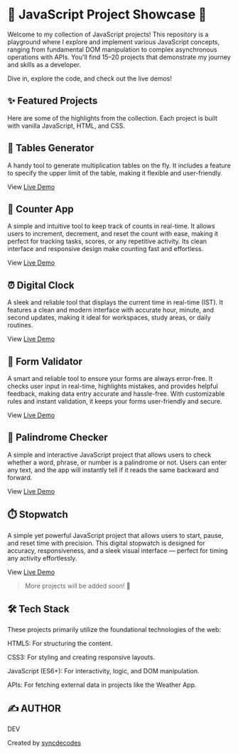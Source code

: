 # 🚀 JavaScript Project Showcase 🚀

Welcome to my collection of JavaScript projects! This repository is a playground where I explore and implement various JavaScript concepts, ranging from fundamental DOM manipulation to complex asynchronous operations with APIs. You'll find 15–20 projects that demonstrate my journey and skills as a developer.

Dive in, explore the code, and check out the live demos!

## ✨ Featured Projects

Here are some of the highlights from the collection. Each project is built with vanilla JavaScript, HTML, and CSS.

## 🔢 Tables Generator

A handy tool to generate multiplication tables on the fly. It includes a feature to specify the upper limit of the table, making it flexible and user-friendly.

View [Live Demo](https://syncdecodes.github.io/JS_PROJECTS/01_TABLES/)

## 🧮 Counter App

A simple and intuitive tool to keep track of counts in real-time. It allows users to increment, decrement, and reset the count with ease, making it perfect for tracking tasks, scores, or any repetitive activity. Its clean interface and responsive design make counting fast and effortless.

View [Live Demo](https://syncdecodes.github.io/JS_PROJECTS/02_COUNTER_APP/)

## ⏰ Digital Clock

A sleek and reliable tool that displays the current time in real-time (IST). It features a clean and modern interface with accurate hour, minute, and second updates, making it ideal for workspaces, study areas, or daily routines.

View [Live Demo](https://syncdecodes.github.io/JS_PROJECTS/03_DIGITAL_CLOCK/)

## 📝 Form Validator

A smart and reliable tool to ensure your forms are always error-free. It checks user input in real-time, highlights mistakes, and provides helpful feedback, making data entry accurate and hassle-free. With customizable rules and instant validation, it keeps your forms user-friendly and secure.

View [Live Demo](https://syncdecodes.github.io/JS_PROJECTS/04_FORM_VALIDATOR/)

## 🔁 Palindrome Checker

A simple and interactive JavaScript project that allows users to check whether a word, phrase, or number is a palindrome or not. Users can enter any text, and the app will instantly tell if it reads the same backward and forward.

View [Live Demo](https://syncdecodes.github.io/JS_PROJECTS/05_PALINDROME_CHECKER/)

## ⏱️ Stopwatch

A simple yet powerful JavaScript project that allows users to start, pause, and reset time with precision. This digital stopwatch is designed for accuracy, responsiveness, and a sleek visual interface — perfect for timing any activity effortlessly.

View [Live Demo](https://syncdecodes.github.io/JS_PROJECTS/06_STOPWATCH/)

> More projects will be added soon! 🚀

## 🛠️ Tech Stack

These projects primarily utilize the foundational technologies of the web:

HTML5: For structuring the content.

CSS3: For styling and creating responsive layouts.

JavaScript (ES6+): For interactivity, logic, and DOM manipulation.

APIs: For fetching external data in projects like the Weather App.

## ✍️ AUTHOR

DEV

Created by [syncdecodes](https://github.com/syncdecodes)

